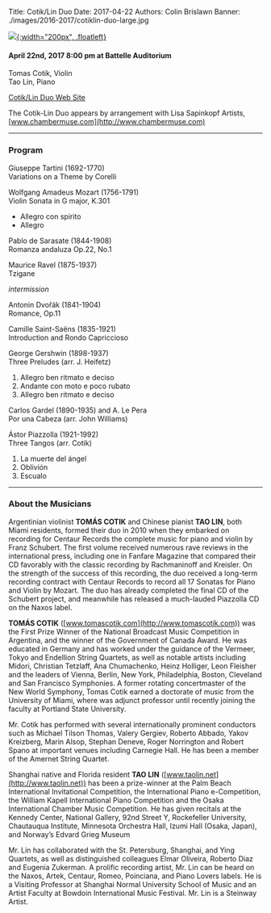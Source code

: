 Title: Cotik/Lin Duo
Date: 2017-04-22
Authors: Colin Brislawn
Banner: ./images/2016-2017/cotiklin-duo-large.jpg

[![ ]({filename}/images/2016-2017/cotiklin-duo400.jpg){:width="200px", .floatleft}]({filename}./Cotik-Lin.md)

#### April 22nd, 2017 8:00 pm at Battelle Auditorium

Tomas Cotik, Violin <br>
Tao Lin, Piano


[Cotik/Lin Duo Web Site](http://www.tomascotik.com/ensambles/cotik-lin-duo-1)

The Cotik-Lin Duo appears by arrangement with Lisa Sapinkopf Artists, [www.chambermuse.com](http://www.chambermuse.com) 

---

### Program

Giuseppe Tartini (1692-1770) <br>
Variations on a Theme by Corelli 

Wolfgang Amadeus Mozart (1756-1791) <br>
Violin Sonata in G major, K.301 <br>
  - Allegro con spirito <br>
  - Allegro

Pablo de Sarasate (1844-1908) <br>
Romanza andaluza Op.22, No.1

Maurice Ravel (1875-1937) <br>
Tzigane

_intermission_

Antonin Dvořák (1841-1904) <br>
Romance, Op.11

Camille Saint-Saëns (1835-1921) <br>
Introduction and Rondo Capriccioso

George Gershwin (1898-1937) <br>
Three Preludes (arr. J. Heifetz) <br>
1. Allegro ben ritmato e deciso <br>
2. Andante con moto e poco rubato <br>
3. Allegro ben ritmato e deciso

Carlos Gardel (1890-1935) and A. Le Pera <br>
Por una Cabeza (arr. John Williams)

Ástor Piazzolla (1921-1992) <br>
Three Tangos (arr. Cotik) <br>
1. La muerte del ángel <br>
2. Oblivión <br>
3. Escualo

---

### About the Musicians

Argentinian violinist **TOMÁS COTIK** and Chinese pianist **TAO LIN**, both Miami residents, formed their duo in 2010 when they embarked on recording for Centaur Records the complete music for piano and violin by Franz Schubert. The first volume received numerous rave reviews in the international press, including one in Fanfare Magazine that compared their CD favorably with the classic recording by Rachmaninoff and Kreisler. On the strength of the success of this recording, the duo received a long-term recording contract with Centaur Records to record all 17 Sonatas for Piano and Violin by Mozart. The duo has already completed the final CD of the Schubert project, and meanwhile has released a much-lauded Piazzolla CD on the Naxos label.

**TOMÁS COTIK** ([www.tomascotik.com](http://www.tomascotik.com)) was the First Prize Winner of the National Broadcast Music Competition in Argentina, and the winner of the Government of Canada Award. He was educated in Germany and has worked under the guidance of the Vermeer, Tokyo and Endellion String Quartets, as well as notable artists including Midori, Christian Tetzlaff, Ana Chumachenko, Heinz Holliger, Leon Fleisher and the leaders of Vienna, Berlin, New York, Philadelphia, Boston, Cleveland and San Francisco Symphonies. A former rotating concertmaster of the New World Symphony, Tomas Cotik earned a doctorate of music from the University of Miami, where was adjunct professor until recently joining the faculty at Portland State University.

Mr. Cotik has performed with several internationally prominent conductors such as Michael Tilson Thomas, Valery Gergiev, Roberto Abbado, Yakov Kreizberg, Marin Alsop, Stephan Deneve, Roger Norrington and Robert Spano at important venues including Carnegie Hall. He has been a member of the Amernet String Quartet.

Shanghai native and Florida resident **TAO LIN** ([www.taolin.net](http://www.taolin.net)) has been a prize-winner at the Palm Beach International Invitational Competition, the International Piano e-Competition, the William Kapell International Piano Competition and the Osaka International Chamber Music Competition. He has given recitals at the Kennedy Center, National Gallery, 92nd Street Y, Rockefeller University, Chautauqua Institute, Minnesota Orchestra Hall, Izumi Hall (Osaka, Japan), and Norway’s Edvard Grieg Museum

Mr. Lin has collaborated with the St. Petersburg, Shanghai, and Ying Quartets, as well as distinguished colleagues Elmar Oliveira, Roberto Diaz and Eugenia Zukerman. A prolific recording artist, Mr. Lin can be heard on the Naxos, Artek, Centaur, Romeo, Poinciana, and Piano Lovers labels.  He is a Visiting Professor at Shanghai Normal University School of Music and an Artist Faculty at Bowdoin International Music Festival.  Mr. Lin is a Steinway Artist.
